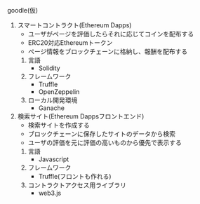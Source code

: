 goodle(仮)
1. スマートコントラクト(Ethereum Dapps)
	- ユーザがページを評価したらそれに応じてコインを配布する
	- ERC20対応Ethereumトークン
	- ページ情報をブロックチェーンに格納し、報酬を配布する
	1. 言語
		- Solidity
	2. フレームワーク
		- Truffle
		- OpenZeppelin
	3. ローカル開発環境
		- Ganache
2. 検索サイト(Ethereum Dappsフロントエンド)
	- 検索サイトを作成する
	- ブロックチェーンに保存したサイトのデータから検索
	- ユーザの評価を元に評価の高いものから優先で表示する
	1. 言語
		- Javascript
	2. フレームワーク
		- Truffle(フロントも作れる)
	3. コントラクトアクセス用ライブラリ
		- web3.js

